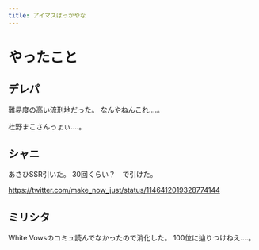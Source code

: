 ```yaml
---
title: アイマスばっかやな
---
```


# やったこと

## デレパ

難易度の高い流刑地だった。
なんやねんこれ‥‥。

杜野まこさんっょぃ‥‥。

## シャニ

あさひSSR引いた。
30回くらい？　で引けた。

https://twitter.com/make_now_just/status/1146412019328774144

## ミリシタ

White Vowsのコミュ読んでなかったので消化した。
100位に辿りつけねえ‥‥。
